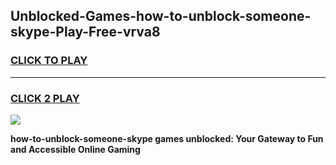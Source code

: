 
## Unblocked-Games-how-to-unblock-someone-skype-Play-Free-vrva8
<h3>
<a href="https://premium76.site?title=how-to-unblock-someone-skype&ref=12A">CLICK TO PLAY</a></h3>
<hr>

<h3>
<a href="https://premium76.site?title=how-to-unblock-someone-skype&ref=12A">CLICK 2 PLAY</a>
  
</h3>

<a href="https://premium76.site?title=how-to-unblock-someone-skype&ref=12A"><img src="https://clearcache.store/games.png"></a>


**how-to-unblock-someone-skype games unblocked: Your Gateway to Fun and Accessible Online Gaming**
